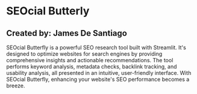 # SEOcial Butterly
## Created by: James De Santiago

SEOcial Butterfly is a powerful SEO research tool built with Streamlit. It's designed to optimize websites for search engines by providing comprehensive insights and actionable recommendations. The tool performs keyword analysis, metadata checks, backlink tracking, and usability analysis, all presented in an intuitive, user-friendly interface. With SEOcial Butterfly, enhancing your website's SEO performance becomes a breeze.
